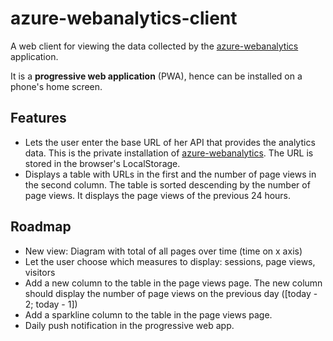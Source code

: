 # azure-webanalytics-client

A web client for viewing the data collected by the
[azure-webanalytics](https://github.com/teggno/azure-webanalytics) application.

It is a **progressive web application** (PWA), hence can be installed on a
phone's home screen.

## Features

- Lets the user enter the base URL of her API that provides the analytics data.
  This is the private installation of
  [azure-webanalytics](https://github.com/teggno/azure-webanalytics). The URL is
  stored in the browser's LocalStorage.
- Displays a table with URLs in the first and the number of page views in the
  second column. The table is sorted descending by the number of page views. It
  displays the page views of the previous 24 hours.

## Roadmap

- New view: Diagram with total of all pages over time (time on x axis)
- Let the user choose which measures to display: sessions, page views, visitors
- Add a new column to the table in the page views page. The new column should
  display the number of page views on the previous day ([today - 2; today - 1])
- Add a sparkline column to the table in the page views page.
- Daily push notification in the progressive web app.
